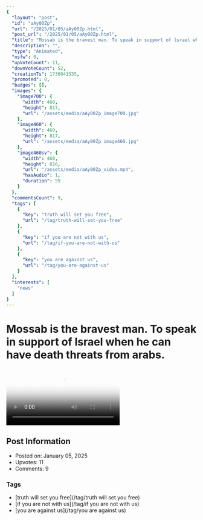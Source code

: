 ```yaml
---
{
  "layout": "post",
  "id": "aAy00Zp",
  "url": "/2025/01/05/aAy00Zp.html",
  "post_url": "/2025/01/05/aAy00Zp.html",
  "title": "Mossab is the bravest man. To speak in support of lsrael when he can have death threats from arabs.",
  "description": "",
  "type": "Animated",
  "nsfw": 0,
  "upVoteCount": 11,
  "downVoteCount": 52,
  "creationTs": 1736041535,
  "promoted": 0,
  "badges": [],
  "images": {
    "image700": {
      "width": 460,
      "height": 817,
      "url": "/assets/media/aAy00Zp_image700.jpg"
    },
    "image460": {
      "width": 460,
      "height": 817,
      "url": "/assets/media/aAy00Zp_image460.jpg"
    },
    "image460sv": {
      "width": 460,
      "height": 816,
      "url": "/assets/media/aAy00Zp_video.mp4",
      "hasAudio": 1,
      "duration": 59
    }
  },
  "commentsCount": 9,
  "tags": [
    {
      "key": "truth will set you free",
      "url": "/tag/truth-will-set-you-free"
    },
    {
      "key": "if you are not with us",
      "url": "/tag/if-you-are-not-with-us"
    },
    {
      "key": "you are against us",
      "url": "/tag/you-are-against-us"
    }
  ],
  "interests": [
    "news"
  ]
}
---
```


# Mossab is the bravest man. To speak in support of lsrael when he can have death threats from arabs.

<video controls playsinline loop poster="/assets/media/aAy00Zp_image460.jpg">
  <source src="/assets/media/aAy00Zp_video.mp4" type="video/mp4">
  Your browser does not support the video tag.
</video>

## Post Information

- Posted on: January 05, 2025
- Upvotes: 11
- Comments: 9

### Tags

- [truth will set you free](/tag/truth will set you free)
- [if you are not with us](/tag/if you are not with us)
- [you are against us](/tag/you are against us)
